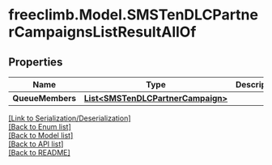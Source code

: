# freeclimb.Model.SMSTenDLCPartnerCampaignsListResultAllOf


## Properties

Name | Type | Description | Notes
------------ | ------------- | ------------- | -------------
**QueueMembers** | [**List&lt;SMSTenDLCPartnerCampaign&gt;**](SMSTenDLCPartnerCampaign.md) |  | [optional] 

[[Link to Serialization/Deserialization]](../README.md#documentation-for-serialization-deserialization)<br /> 
[[Back to Enum list]](../README.md#documentation-for-enums)<br /> 
[[Back to Model list]](../README.md#documentation-for-models)<br /> 
[[Back to API list]](../README.md#documentation-for-api-endpoints) <br /> 
[[Back to README]](../README.md) <br /> 
